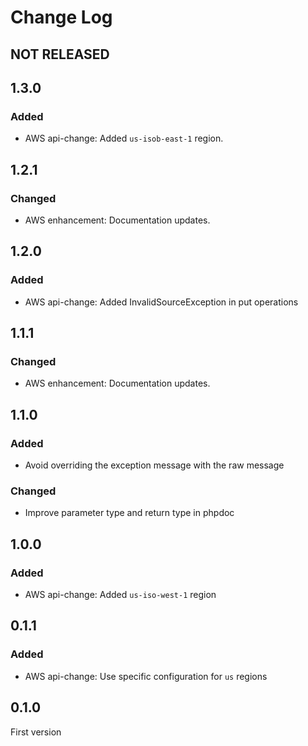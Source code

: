 # Change Log

## NOT RELEASED

## 1.3.0

### Added

- AWS api-change: Added `us-isob-east-1` region.

## 1.2.1

### Changed

- AWS enhancement: Documentation updates.

## 1.2.0

### Added

- AWS api-change: Added InvalidSourceException in put operations

## 1.1.1

### Changed

- AWS enhancement: Documentation updates.

## 1.1.0

### Added

- Avoid overriding the exception message with the raw message

### Changed

- Improve parameter type and return type in phpdoc

## 1.0.0

### Added

- AWS api-change: Added `us-iso-west-1` region

## 0.1.1

### Added

- AWS api-change: Use specific configuration for `us` regions

## 0.1.0

First version
